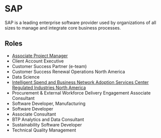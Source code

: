 # SAP

SAP is a leading enterprise software provider used by organizations of all sizes to manage and integrate core business processes.

## Roles

- [Associate Project Manager](../roles/2023_01_SAP_ASSOCIATE_PROJECT_MANAGER.md)
- Client Account Executive
- Customer Success Partner (e-team) 
- Customer Success Renewal Operations North America
- Data Science
- [Intelligent Spend and Business Network Adoption Services Center Regulated Industries North America](../roles/2023_01_SAP_INTELLIGENT_SPEND_AND_BUSINESS_NETWORK_ADOPTION_SERVICES_CENTER_REGULATED_INDUSTRIES_NORTH_AMERICA.md)
- Procurement & External Workforce Delivery Engagement Associate Consultant
- Software Developer, Manufacturing
- Software Developer
- Associate Consultant
- BTP Analytics and Data Consultant
- Sustainability Software Developer
- Technical Quality Management
